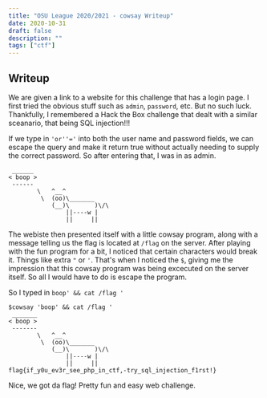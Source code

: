 ```yaml
---
title: "OSU League 2020/2021 - cowsay Writeup"
date: 2020-10-31
draft: false
description: ""
tags: ["ctf"]
---
```

## Writeup
We are given a link to a website for this challenge that has a login page.  I first tried the obvious stuff such as `admin`, `password`, etc.  But no such luck.  Thankfully, I remembered a Hack the Box challenge that dealt with a similar sceanario, that being SQL injection!!!

If we type in `'or''='` into both the user name and password fields, we can escape the query and make it return true without actually needing to supply the correct password.  So after entering that, I was in as admin.

```
 ______
< boop >
 ------
        \   ^__^
         \  (oo)\_______
            (__)\       )\/\
                ||----w |
                ||     ||
```

The webiste then presented itself with a little cowsay program, along with a message telling us the flag is located at `/flag` on the server. After playing with the fun program for a bit, I noticed that certain characters would break it.  Things like extra `"` or `'`.  That's when I noticed the `$`, giving me the impression that this cowsay program was being excecuted on the server itself.  So all I would have to do is escape the program.  

So I typed in `boop' && cat /flag '`

```
$cowsay 'boop' && cat /flag '
 _______
< boop >
 -------
        \   ^__^
         \  (oo)\_______
            (__)\       )\/\
                ||----w |
                ||     ||
flag{if_y0u_ev3r_see_php_in_ctf,-try_sql_injection_f1rst!}
```

Nice, we got da flag!  Pretty fun and easy web challenge.